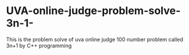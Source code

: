 # UVA-online-judge-problem-solve-3n-1-
This is the problem solve of uva online judge 100 number problem called 3n+1 by C++ programming
